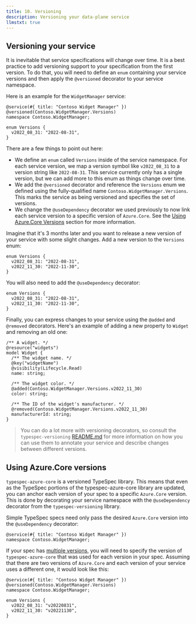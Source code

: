 ```yaml
---
title: 10. Versioning
description: Versioning your data-plane service
llmstxt: true
---
```


## Versioning your service

It is inevitable that service specifications will change over time. It is a best practice to add versioning support to your specification from the first version. To do that, you will need to define an `enum` containing your service versions and then apply the `@versioned` decorator to your service namespace.

Here is an example for the `WidgetManager` service:

```typespec
@service(#{ title: "Contoso Widget Manager" })
@versioned(Contoso.WidgetManager.Versions)
namespace Contoso.WidgetManager;

enum Versions {
  v2022_08_31: "2022-08-31",
}
```

There are a few things to point out here:

- We define an `enum` called `Versions` inside of the service namespace. For each service version, we map a version symbol like `v2022_08_31` to a version string like `2022-08-31`. This service currently only has a single version, but we can add more to this enum as things change over time.
- We add the `@versioned` decorator and reference the `Versions` enum we defined using the fully-qualified name `Contoso.WidgetManager.Versions`. This marks the service as being versioned and specifies the set of versions.
- We change the `@useDependency` decorator we used previously to now link each service version to a specific version of `Azure.Core`. See the [Using Azure.Core Versions](#using-azurecore-versions) section for more information.

Imagine that it's 3 months later and you want to release a new version of your service with some slight changes. Add a new version to the `Versions` enum:

```typespec
enum Versions {
  v2022_08_31: "2022-08-31",
  v2022_11_30: "2022-11-30",
}
```

You will also need to add the `@useDependency` decorator:

```typespec
enum Versions {
  v2022_08_31: "2022-08-31",
  v2022_11_30: "2022-11-30",
}
```

Finally, you can express changes to your service using the `@added` and `@removed` decorators. Here's an example of adding a new property to `Widget` and removing an old one:

```typespec
/** A widget. */
@resource("widgets")
model Widget {
  /** The widget name. */
  @key("widgetName")
  @visibility(Lifecycle.Read)
  name: string;

  /** The widget color. */
  @added(Contoso.WidgetManager.Versions.v2022_11_30)
  color: string;

  /** The ID of the widget's manufacturer. */
  @removed(Contoso.WidgetManager.Versions.v2022_11_30)
  manufacturerId: string;
}
```

> You can do a lot more with versioning decorators, so consult the `typespec-versioning` [README.md](https://github.com/microsoft/typespec/tree/main/packages/versioning#enable-versioning-for-service-or-library) for more information on how you can use them to annotate your service and describe changes between different versions.

## Using Azure.Core versions

`typespec-azure-core` is a versioned TypeSpec library. This means that even as the TypeSpec portions of the typespec-azure-core library are updated, you can anchor each version of your spec to a specific `Azure.Core` version. This is done by decorating your service namespace with the `@useDependency` decorator from the `typespec-versioning` library.

Simple TypeSpec specs need only pass the desired `Azure.Core` version into the `@useDependency` decorator:

```typespec
@service(#{ title: "Contoso Widget Manager" })
namespace Contoso.WidgetManager;
```

If your spec has [multiple versions](#versioning-your-service), you will need to specify the version of `typespec-azure-core` that was used for each version in your spec. Assuming that there are two versions of `Azure.Core` and each version of your service uses a different one, it would look like this:

```typespec
@service(#{ title: "Contoso Widget Manager" })
@versioned(Contoso.WidgetManager.Versions)
namespace Contoso.WidgetManager;

enum Versions {
  v2022_08_31: "v20220831",
  v2022_11_30: "v20221130",
}
```
